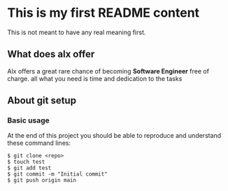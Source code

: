 # This is my first README content
This is not meant to have any real meaning first.

## What does alx offer
Alx offers a great rare chance of becoming **Software Engineer** free of charge.
all what you need is time and dedication to the tasks

## About git setup
### Basic usage
At the end of this project you should be able to reproduce and understand these command lines:
```
$ git clone <repo>
$ touch test
$ git add test
$ git commit -m "Initial commit"
$ git push origin main
```